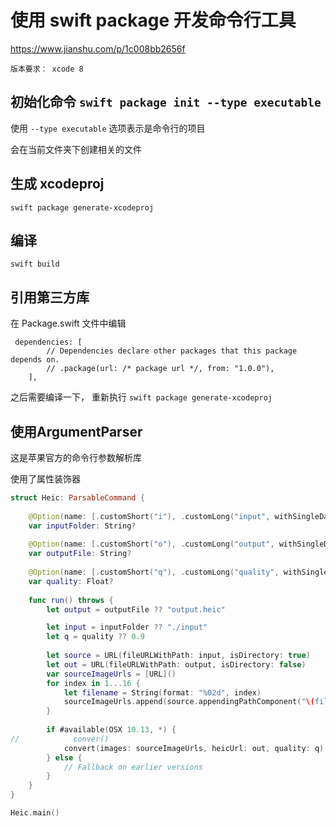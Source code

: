 # 使用 swift package 开发命令行工具

https://www.jianshu.com/p/1c008bb2656f

`版本要求： xcode 8`

## 初始化命令 `swift package init --type executable`

使用  `--type executable` 选项表示是命令行的项目

会在当前文件夹下创建相关的文件


## 生成 xcodeproj

 `swift package generate-xcodeproj`

## 编译 

`swift build`


## 引用第三方库

在 Package.swift 文件中编辑

```
 dependencies: [
        // Dependencies declare other packages that this package depends on.
        // .package(url: /* package url */, from: "1.0.0"),
    ],

```

之后需要编译一下， 重新执行 `swift package generate-xcodeproj`

## 使用ArgumentParser

这是苹果官方的命令行参数解析库

使用了属性装饰器

``` swift
struct Heic: ParsableCommand {
    
    @Option(name: [.customShort("i"), .customLong("input", withSingleDash: false)], help: "Input foloder of images")
    var inputFolder: String?
    
    @Option(name: [.customShort("o"), .customLong("output", withSingleDash: false)], help: "Out put file of images")
    var outputFile: String?
    
    @Option(name: [.customShort("q"), .customLong("quality", withSingleDash: false)], help: "quality of image")
    var quality: Float?
    
    func run() throws {
        let output = outputFile ?? "output.heic"

        let input = inputFolder ?? "./input"
        let q = quality ?? 0.9
        
        let source = URL(fileURLWithPath: input, isDirectory: true)
        let out = URL(fileURLWithPath: output, isDirectory: false)
        var sourceImageUrls = [URL]()
        for index in 1...16 {
            let filename = String(format: "%02d", index)
            sourceImageUrls.append(source.appendingPathComponent("\(filename).png"))
        }
        
        if #available(OSX 10.13, *) {
//            conver()
            convert(images: sourceImageUrls, heicUrl: out, quality: q)
        } else {
            // Fallback on earlier versions
        }
    }
}

Heic.main()


```